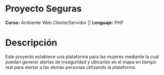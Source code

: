 # Proyecto Seguras

**Curso:** Ambiente Web Cliente/Servidor || **Lenguaje:** PHP

# Descripción
Este proyecto establece una plataforma para las mujeres mediante la cual puedan generar alertas de inseguridad y ubicarlas en el mapa en tiempo real para alertar a las demás personas utilizando la plataforma. 
